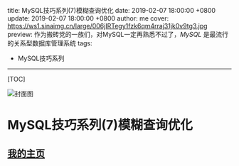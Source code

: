 title: MySQL技巧系列(7)模糊查询优化
date: 2019-02-07 18:00:00 +0800
update: 2019-02-07 18:00:00 +0800
author: me
cover: https://ws1.sinaimg.cn/large/006jIRTegy1fzk6qm4rraj31jk0v9tg3.jpg
preview:  作为搬砖党的一族们，对MySQL一定再熟悉不过了，*MySQL* 是最流行的关系型数据库管理系统
tags:

  -  MySQL技巧系列

---



[TOC]

![封面图](https://ws1.sinaimg.cn/large/006jIRTegy1fzk6qm4rraj31jk0v9tg3.jpg)

# MySQL技巧系列(7)模糊查询优化

## [我的主页](https://suveng.github.io/blog/)
